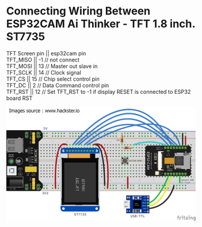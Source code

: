 # Connecting Wiring Between ESP32CAM Ai Thinker - TFT 1.8 inch. ST7735

 TFT Screen pin ||  esp32cam pin <br>
 TFT_MISO || -1  // not connect <br>
 TFT_MOSI || 13  // Master out slave in <br>
 TFT_SCLK || 14  // Clock signal <br>
 TFT_CS   ||  15 // Chip select control pin <br>
 TFT_DC   ||  2  // Data Command control pin <br>
 TFT_RST  || 12  // Set TFT_RST to -1 if display RESET is connected to ESP32 board RST <br>

![Pinout](https://github.com/BinaryBearzz/ESP32CAM_TFT/blob/main/Images/esp32-cam-connectTFT.png?=250x250)

